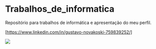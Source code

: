 # Trabalhos_de_informatica
Repositório para trabalhos de informática e apresentação do meu perfil. 

 [https://www.linkedin.com/in/gustavo-novakoski-759839252/]

<picture>
 <img src="(https://media.licdn.com/dms/image/D4E03AQFPpwiF2j38WA/profile-displayphoto-shrink_800_800/0/1664839418188?e=1697068800&v=beta&t=qZdL0iyNYr2AHhrbm1EDspqAMIOQkbHq6vvoUUDt9cg)"
